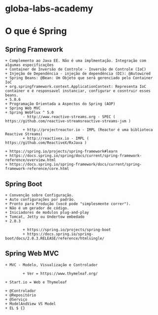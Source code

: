 # globa-labs-academy

# O que é Spring

## Spring Framework

    + Complemento ao Java EE. Não é uma implmentação. Integração com algumas especificações  
    + Container de Inversão de Controle - Inversão de Controle (IoC)
    + Injeção de Dependência - injeção de dependência (DI): @Autowired
    + Spring Beans: @Bean: Um Objeto que será gerenciado pelo Container IoC
    + org.springframework.context.ApplicationContext: Representa IoC container e é responsavel instanciar, configurar e cosntruir esses beans.
    + 5.0.6
    + Programação Orientada a Aspectos do Spring (AOP)
    + Spring Web MVC
    + Spring WebFlux ^ 5.0
            - http://www.reactive-streams.org - SPEC ( https://github.com/reactive-streamsreactive-streams-jvm )
            
            + http://projectreactor.io - IMPL (Reactor é uma biblioteca Reactive Streams)
            + http://reactivex.io - IMPL ( https://github.com/ReactiveX/RxJava )
           
    + https://spring.io/projects/spring-framework#learn
    + https://docs.spring.io/spring/docs/current/spring-framework-reference/overview.html
    + https://docs.spring.io/spring-framework/docs/current/spring-framework-reference/core.html

## Spring Boot

    + Convenção sobre Configuração.
    + Auto configurações por padrão.
    + Pronto para Produção (você pode "simplesmente correr").
    + Não é um gerador de código.
    + Iniciadores de modulos plug-and-play
    + Tomcat, Jetty ou Undertow embedado
    + 2.0.3
            
            + https://spring.io/projects/spring-boot
            + https://docs.spring.io/spring-boot/docs/2.0.3.RELEASE/reference/htmlsingle/

## Spring Web MVC

    + MVC - Modelo, Visualização e Controlador

            + Ver = https://www.thymeleaf.org/

    + Start.io = Web e Thymeleaf
    
    + @Controlador
    + @Repositório
    + @Serviço
    + ModelAndView VS Model
    + EL $ {}